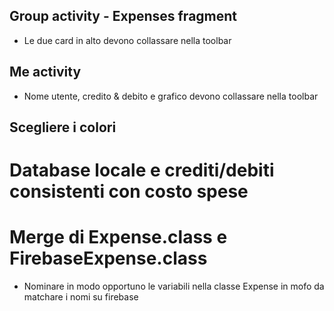 ## Group activity - Expenses fragment

- Le due card in alto devono collassare nella toolbar

## Me activity

- Nome utente, credito & debito e grafico devono collassare nella toolbar

## Scegliere i colori

# Database locale e crediti/debiti consistenti con costo spese

# Merge di Expense.class e FirebaseExpense.class

- Nominare in modo opportuno le variabili nella classe Expense in mofo da matchare i nomi su firebase
